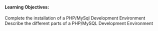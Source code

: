 #### Learning Objectives:

Complete the installation of a PHP/MySql Development Environment
Describe the different parts of a PHP/MySQL Development Environment



